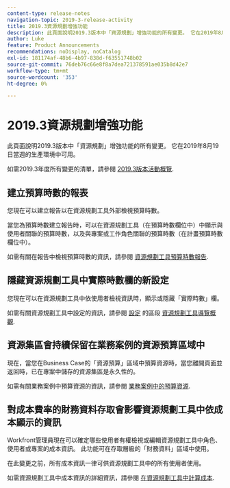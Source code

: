 ```yaml
---
content-type: release-notes
navigation-topic: 2019-3-release-activity
title: 2019.3資源規劃增強功能
description: 此頁面說明2019.3版本中「資源規劃」增強功能的所有變更。 它在2019年8月19日當週的生產環境中可用。
author: Luke
feature: Product Announcements
recommendations: noDisplay, noCatalog
exl-id: 181174af-48b6-4b97-838d-f63551748b02
source-git-commit: 76deb76c66e8f8a7dea721378591ae035b8d42e7
workflow-type: tm+mt
source-wordcount: '353'
ht-degree: 0%

---
```


# 2019.3資源規劃增強功能

此頁面說明2019.3版本中「資源規劃」增強功能的所有變更。 它在2019年8月19日當週的生產環境中可用。

如需2019.3年度所有變更的清單，請參閱 [2019.3版本活動概覽](../../../../product-announcements/product-releases/quarterly-release-archive/2019.3-release-activity/2019.3-release-activity-overview.md).

## 建立預算時數的報表

您現在可以建立報告以在資源規劃工具外部檢視預算時數。

當您為預算時數建立報告時，可以在資源規劃工具（在預算時數欄位中）中顯示與使用者關聯的預算時數，以及與專案或工作角色關聯的預算時數（在計畫預算時數欄位中）。

如需有關在報告中檢視預算時數的資訊，請參閱 [資源規劃工具預算時數報告](../../../../resource-mgmt/resource-planning/report-on-budgeted-hours.md).

## 隱藏資源規劃工具中實際時數欄的新設定

您現在可以在資源規劃工具中依使用者檢視資訊時，顯示或隱藏「實際時數」欄。

如需有關資源規劃工具中設定的資訊，請參閱 [設定](../../../../resource-mgmt/resource-planning/resource-planner-navigation.md#settings) 的區段 [資源規劃工具導覽概觀](../../../../resource-mgmt/resource-planning/resource-planner-navigation.md).

## 資源集區會持續保留在業務案例的資源預算區域中

現在，當您在Business Case的「資源預算」區域中預算資源時，當您離開頁面並返回時，已在專案中儲存的資源集區是永久性的。

如需有關業務案例中預算資源的資訊，請參閱 [業務案例中的預算資源](../../../../manage-work/projects/define-a-business-case/budget-resources-in-business-case.md).

## 對成本費率的財務資料存取會影響資源規劃工具中依成本顯示的資訊

Workfront管理員現在可以確定哪些使用者有權檢視或編輯資源規劃工具中角色、使用者或專案的成本資訊。 此功能可在存取層級的「財務資料」區域中使用。

在此變更之前，所有成本資訊一律可供資源規劃工具中的所有使用者使用。

如需資源規劃工具中成本資訊的詳細資訊，請參閱 [在資源規劃工具中計算成本](../../../../resource-mgmt/resource-planning/calculate-costs-resource-planner.md).

